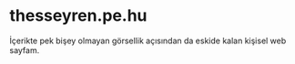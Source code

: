 # thesseyren.pe.hu
İçerikte pek bişey olmayan görsellik açısından da eskide kalan kişisel web sayfam.
